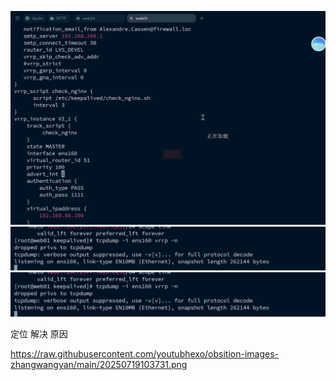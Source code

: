 ![image.png](https://raw.githubusercontent.com/youtubhexo/obsition-images-zhangwangyan/main/20250719101448.png)
![image.png](https://raw.githubusercontent.com/youtubhexo/obsition-images-zhangwangyan/main/20250719103731.png)
![](https://raw.githubusercontent.com/youtubhexo/obsition-images-zhangwangyan/main/20250719103731.png)

定位  解决  原因


https://raw.githubusercontent.com/youtubhexo/obsition-images-zhangwangyan/main/20250719103731.png
